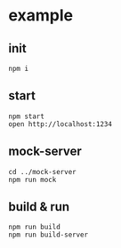 # example


## init

```
npm i
```

## start

```
npm start
open http://localhost:1234
```

## mock-server

```
cd ../mock-server
npm run mock
```

## build & run

```
npm run build
npm run build-server
```
